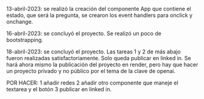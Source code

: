 ﻿

13-abril-2023: se realizó la creación del componente App que contiene el estado, que será la pregunta, se crearon los event handlers para onclick y onchange.

16-abril-2023: se concluyó el proyecto. Se realizó un poco de bootstrapping.

18-abril-2023: se concluyó el proyecto. Las tareas 1 y 2 de más abajo fueron realizadas satisfactoriamente. Solo queda publicar en linked in. Se hará ahora mismo la publicación del proyecto en render, pero hay que hacer un proyecto privado y no público por el tema de la clave de openai.



POR HACER:
1 añadir redes
2 añadir otro componente que maneje el textarea y el botón
3 publicar en linked in.
